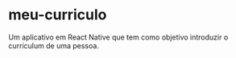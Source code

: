 # meu-curriculo
Um aplicativo em React Native que tem como objetivo introduzir o curriculum de uma pessoa.
